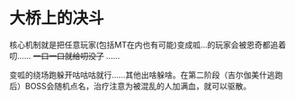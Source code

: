 # 大桥上的决斗

核心机制就是把任意玩家(包括MT在内也有可能)变成呱…<Status :id="439" name="蛙变" />的玩家会被恩奇都追着叨…… ~~一口一口就给叨没了~~ ……

变呱的绕场跑躲开咕咕咕就行……其他出啥躲啥。在第二阶段（吉尔伽美什逃跑后）BOSS会随机点名<Status :id="1047" name="混乱" dispel/>，<Role name="healer" />治疗注意为被混乱的人加满血，就可以驱散。
